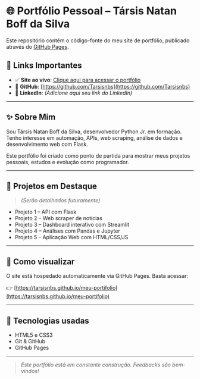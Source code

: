 # 🌐 Portfólio Pessoal – Társis Natan Boff da Silva

Este repositório contém o código-fonte do meu site de portfólio, publicado através do [GitHub Pages](https://tarsisnbs.github.io/meu-portifolio).

## 🔗 Links Importantes

- ✅ **Site ao vivo**: [Clique aqui para acessar o portfólio](https://tarsisnbs.github.io/meu-portifolio/)
- 🐍 **GitHub**: [https://github.com/Tarsisnbs](https://github.com/Tarsisnbs)
- 💼 **LinkedIn**: *(Adicione aqui seu link do LinkedIn)*

---

## ✨ Sobre Mim

Sou Társis Natan Boff da Silva, desenvolvedor Python Jr. em formação. Tenho interesse em automação, APIs, web scraping, análise de dados e desenvolvimento web com Flask.

Este portfólio foi criado como ponto de partida para mostrar meus projetos pessoais, estudos e evolução como programador.

---

## 📁 Projetos em Destaque

> *(Serão detalhados futuramente)*

- Projeto 1 – API com Flask
- Projeto 2 – Web scraper de notícias
- Projeto 3 – Dashboard interativo com Streamlit
- Projeto 4 – Análises com Pandas e Jupyter
- Projeto 5 – Aplicação Web com HTML/CSS/JS

---

## 🚀 Como visualizar

O site está hospedado automaticamente via GitHub Pages. Basta acessar:

👉 [https://tarsisnbs.github.io/meu-portifolio](https://tarsisnbs.github.io/meu-portifolio)

---

## 📌 Tecnologias usadas

- HTML5 e CSS3
- Git & GitHub
- GitHub Pages

---

> _Este portfólio está em constante construção. Feedbacks são bem-vindos!_

